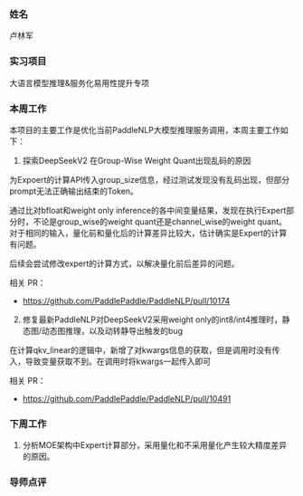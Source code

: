 ### 姓名

卢林军

### 实习项目

大语言模型推理&服务化易用性提升专项

### 本周工作

本项目的主要工作是优化当前PaddleNLP大模型推理服务调用，本周主要工作如下：


1. 探索DeepSeekV2 在Group-Wise Weight Quant出现乱码的原因

为Expoert的计算API传入group_size信息，经过测试发现没有乱码出现，但部分prompt无法正确输出结束的Token。

通过比对bfloat和weight only inference的各中间变量结果，发现在执行Expert部分时，不论是group_wise的weight quant还是channel_wise的weight quant。对于相同的输入，量化前和量化后的计算差异比较大，估计确实是Expert的计算有问题。

后续会尝试修改expert的计算方式，以解决量化前后差异的问题。

相关 PR：

- https://github.com/PaddlePaddle/PaddleNLP/pull/10174

2. 修复最新PaddleNLP对DeepSeekV2采用weight only的int8/int4推理时，静态图/动态图推理，以及动转静导出触发的bug

在计算qkv_linear的逻辑中，新增了对kwargs信息的获取，但是调用时没有传入，导致变量获取不到。在调用时将kwargs一起传入即可

相关 PR：

- https://github.com/PaddlePaddle/PaddleNLP/pull/10491


### 下周工作

1. 分析MOE架构中Expert计算部分，采用量化和不采用量化产生较大精度差异的原因。

### 导师点评



